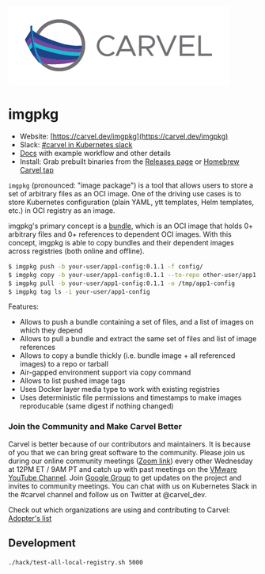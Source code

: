 ![logo](docs/CarvelLogo.png)

# imgpkg

- Website: [https://carvel.dev/imgpkg](https://carvel.dev/imgpkg)
- Slack: [#carvel in Kubernetes slack](https://kubernetes.slack.com/archives/CH8KCCKA5)
- [Docs](https://carvel.dev/imgpkg/docs/latest/) with example workflow and other details
- Install: Grab prebuilt binaries from the [Releases page](https://github.com/vmware-tanzu/carvel-imgpkg/releases) or [Homebrew Carvel tap](https://github.com/vmware-tanzu/homebrew-carvel)

`imgpkg` (pronounced: "image package") is a tool that allows users to store a set of arbitrary files as an OCI image. One of the driving use cases is to store Kubernetes configuration (plain YAML, ytt templates, Helm templates, etc.) in OCI registry as an image.

imgpkg's primary concept is a [bundle](https://carvel.dev/imgpkg/docs/latest/resources/#bundle), which is an OCI image that holds 0+ arbitrary files and 0+ references to dependent OCI images. With this concept, imgpkg is able to copy bundles and their dependent images across registries (both online and offline).

```bash
$ imgpkg push -b your-user/app1-config:0.1.1 -f config/
$ imgpkg copy -b your-user/app1-config:0.1.1 --to-repo other-user/app1
$ imgpkg pull -b your-user/app1-config:0.1.1 -o /tmp/app1-config
$ imgpkg tag ls -i your-user/app1-config
```

Features:

- Allows to push a bundle containing a set of files, and a list of images on which they depend
- Allows to pull a bundle and extract the same set of files and list of image references
- Allows to copy a bundle thickly (i.e. bundle image + all referenced images) to a repo or tarball
- Air-gapped environment support via copy command
- Allows to list pushed image tags
- Uses Docker layer media type to work with existing registries
- Uses deterministic file permissions and timestamps to make images reproducable (same digest if nothing changed)

### Join the Community and Make Carvel Better
Carvel is better because of our contributors and maintainers. It is because of you that we can bring great software to the community.
Please join us during our online community meetings ([Zoom link](http://community.klt.rip/)) every other Wednesday at 12PM ET / 9AM PT and catch up with past meetings on the [VMware YouTube Channel](https://www.youtube.com/playlist?list=PL7bmigfV0EqQ_cDNKVTIcZt-dAM-hpClS).
Join [Google Group](https://groups.google.com/g/carvel-dev) to get updates on the project and invites to community meetings.
You can chat with us on Kubernetes Slack in the #carvel channel and follow us on Twitter at @carvel_dev.

Check out which organizations are using and contributing to Carvel: [Adopter's list](https://github.com/vmware-tanzu/carvel/ADOPTERS.md)

## Development

```bash
./hack/test-all-local-registry.sh 5000
```
